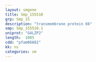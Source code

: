 ```yaml
---
layout: smgene
title: Smp_155510
grp: Smp_15
description: "transmembrane protein 66"
smp: Smp_155510.1
uniprot: "G4LZP2"
length:  1005
cdd: "pfam06682"
kk: ns
categories: sm
---
```

